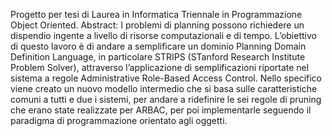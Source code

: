 Progetto per tesi di Laurea in Informatica Triennale in Programmazione Object Oriented. 
Abstract:
I problemi di planning possono richiedere un dispendio ingente a livello di risorse computazionali e di tempo. L’obiettivo di questo lavoro è di andare a semplificare un dominio Planning Domain Definition Language, in particolare STRIPS (STanford Research Institute Problem Solver), attraverso l’applicazione di semplificazioni riportate nel sistema a regole Administrative Role-Based Access Control. Nello specifico viene creato un nuovo modello intermedio che si basa sulle caratteristiche comuni a tutti e due i sistemi, per andare a ridefinire le sei regole di pruning che erano state realizzate per ARBAC, per poi implementarle seguendo il paradigma di programmazione orientato agli oggetti.